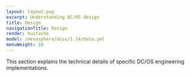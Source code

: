 ```yaml
---
layout: layout.pug
excerpt: Understanding DC/OS design
title: Design
navigationTitle: Design
render: mustache
model: /mesosphere/dcos/1.14/data.yml
menuWeight: 10
---
```


This section explains the technical details of specific DC/OS engineering implementations.
